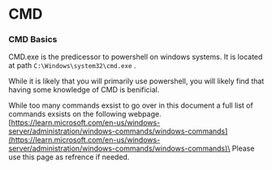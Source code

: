 # CMD

### CMD Basics <a href="#cmd-basics" id="cmd-basics"></a>

CMD.exe is the predicessor to powershell on windows systems. It is located at path `C:\Windows\system32\cmd.exe` .

While it is likely that you will primarily use powershell, you will likely find that having some knowledge of CMD is benificial.

While too many commands exsist to go over in this document a full list of commands exsists on the following webpage.\
[https://learn.microsoft.com/en-us/windows-server/administration/windows-commands/windows-commands](https://learn.microsoft.com/en-us/windows-server/administration/windows-commands/windows-commands)\
Please use this page as refrence if needed.
